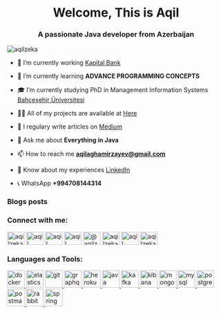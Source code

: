 <h1 align="center">Welcome, This is Aqil</h1>
<h3 align="center">A passionate Java developer from Azerbaijan</h3>

<p align="left"> <img src="https://komarev.com/ghpvc/?username=aqilzeka&label=Profile%20views&color=0e75b6&style=flat" alt="aqilzeka" /> </p>

- 🔭 I’m currently working [Kapital Bank](https://www.kapitalbank.az/)

- 🌱 I’m currently learning **ADVANCE PROGRAMMING CONCEPTS**

- 🎓 I’m currently studying PhD in Management Information Systems [Bahçeşehir Üniversitesi](https://bau.edu.tr/)

- 👨‍💻 All of my projects are available at [Here](https://www.linkedin.com/in/aqil-aghamirzayev-ab2379172/)

- 📝 I regulary write articles on [Medium](https://medium.com/@aqilzeka99)

- 💬 Ask me about **Everything in Java**

- 📫 How to reach me **aqilaghamirzayev@gmail.com**

- 📄 Know about my experiences [LinkedIn](https://www.linkedin.com/in/agilaghamirzayev/)

- 📞 WhatsApp **+994708144314**

### Blogs posts
<!-- BLOG-POST-LIST:START -->
<!-- BLOG-POST-LIST:END -->

<h3 align="left">Connect with me:</h3>
<p align="left">
<a href="https://dev.to/aqilzeka" target="blank"><img align="center" src="https://cdn.jsdelivr.net/npm/simple-icons@3.0.1/icons/dev-dot-to.svg" alt="aqilzeka" height="30" width="40" /></a>
<a href="https://www.linkedin.com/in/agilaghamirzayev/" target="blank"><img align="center" src="https://cdn.jsdelivr.net/npm/simple-icons@3.0.1/icons/linkedin.svg" alt="aqil aghamirzayev" height="30" width="40" /></a>
<a href="https://stackoverflow.com/users/11538257/aqil-zeka" target="blank"><img align="center" src="https://cdn.jsdelivr.net/npm/simple-icons@3.0.1/icons/stackoverflow.svg" alt="aqil zeka" height="30" width="40" /></a>
<a href="https://www.facebook.com/profile.php?id=100019044914101" target="blank"><img align="center" src="https://cdn.jsdelivr.net/npm/simple-icons@3.0.1/icons/facebook.svg" alt="aqil aghamirzayev" height="30" width="40" /></a>
<a href="https://medium.com/@aqilzeka99" target="blank"><img align="center" src="https://cdn.jsdelivr.net/npm/simple-icons@3.0.1/icons/medium.svg" alt="@aqilzeka" height="30" width="40" /></a>
<a href="https://www.hackerrank.com/aqilzeka99" target="blank"><img align="center" src="https://cdn.jsdelivr.net/npm/simple-icons@3.0.1/icons/hackerrank.svg" alt="aqilzeka99" height="30" width="40" /></a>
<a href="https://leetcode.com/Aqil_Zeka/" target="blank"><img align="center" src="https://cdn.jsdelivr.net/npm/simple-icons@3.0.1/icons/leetcode.svg" alt="aqil" height="30" width="40" /></a>
<a href="https://auth.geeksforgeeks.org/user/aqilzeka/profile" target="blank"><img align="center" src="https://cdn.jsdelivr.net/npm/simple-icons@3.0.1/icons/geeksforgeeks.svg" alt="aqilzeka" height="30" width="40" /></a>
</p>

<h3 align="left">Languages and Tools:</h3>
<p align="left">
<a href="https://www.docker.com/" target="_blank"> <img src="https://www.vectorlogo.zone/logos/docker/docker-official.svg" alt="docker" width="40" height="40"/> </a> 
<a href="https://www.elastic.co" target="_blank"> <img src="https://www.vectorlogo.zone/logos/elastic/elastic-icon.svg" alt="elasticsearch" width="40" height="40"/></a>
<a href="https://git-scm.com/" target="_blank"> <img src="https://www.vectorlogo.zone/logos/git-scm/git-scm-icon.svg" alt="git" width="40" height="40"/> </a> 
<a href="https://graphql.org" target="_blank"> <img src="https://www.vectorlogo.zone/logos/graphql/graphql-icon.svg" alt="graphql" width="40" height="40"/> </a> 
<a href="https://heroku.com" target="_blank"> <img src="https://www.vectorlogo.zone/logos/heroku/heroku-icon.svg" alt="heroku" width="40" height="40"/> </a> 
<a href="https://www.java.com" target="_blank"> <img src="https://www.vectorlogo.zone/logos/java/java-ar21.svg" alt="java" width="40" height="40"/> </a>
<a href="https://kafka.apache.org/" target="_blank"> <img src="https://www.vectorlogo.zone/logos/apache_kafka/apache_kafka-icon.svg" alt="kafka" width="40" height="40"/> </a> <a href="https://www.elastic.co/kibana" target="_blank"> <img src="https://www.vectorlogo.zone/logos/elasticco_kibana/elasticco_kibana-icon.svg" alt="kibana" width="40" height="40"/> </a> 
<a href="https://www.mongodb.com/" target="_blank"> <img src="https://www.vectorlogo.zone/logos/mongodb/mongodb-ar21.svg" alt="mongodb" width="40" height="40"/> </a>
<a href="https://www.mysql.com/" target="_blank"> <img src="https://www.vectorlogo.zone/logos/mysql/mysql-official.svg" alt="mysql" width="40" height="40"/> </a> 
<a href="https://www.postgresql.org" target="_blank"> <img src="https://www.vectorlogo.zone/logos/postgresql/postgresql-ar21.svg" alt="postgresql" width="40" height="40"/> </a>
<a href="https://postman.com" target="_blank"> <img src="https://www.vectorlogo.zone/logos/getpostman/getpostman-icon.svg" alt="postman" width="40" height="40"/> </a> 
<a href="https://www.rabbitmq.com" target="_blank"> <img src="https://www.vectorlogo.zone/logos/rabbitmq/rabbitmq-icon.svg" alt="rabbitMQ" width="40" height="40"/> </a>
<a href="https://spring.io/" target="_blank"> <img src="https://www.vectorlogo.zone/logos/springio/springio-icon.svg" alt="spring" width="40" height="40"/> </a> </p>





